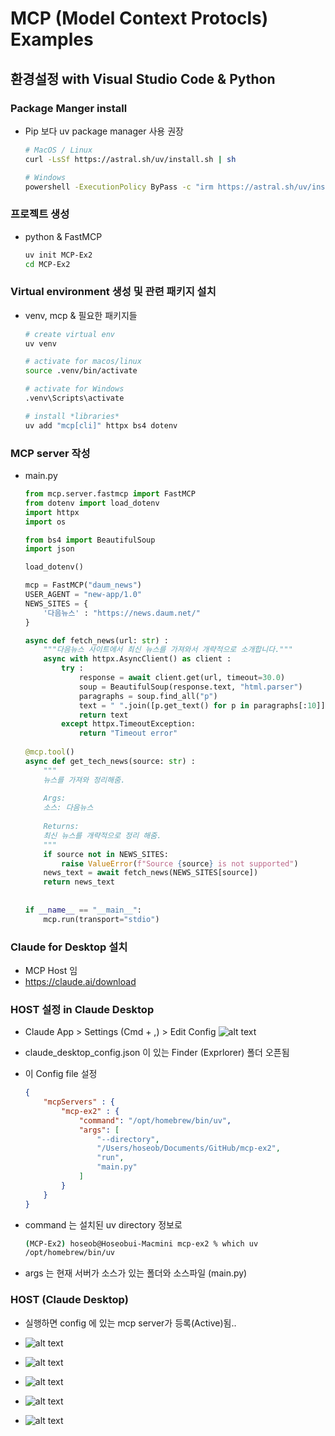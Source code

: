 # MCP (Model Context Protocls) Examples

## 환경설정 with Visual Studio Code & Python

### Package Manger install
- Pip 보다 uv package manager 사용 권장
 
    ```bash
    # MacOS / Linux
    curl -LsSf https://astral.sh/uv/install.sh | sh

    # Windows
    powershell -ExecutionPolicy ByPass -c "irm https://astral.sh/uv/install.ps1 | iex"
    ```

### 프로젝트 생성
- python & FastMCP
  ```bash
  uv init MCP-Ex2
  cd MCP-Ex2
  ```
### Virtual environment 생성 및 관련 패키지 설치
- venv, mcp & 필요한 패키지들
  ```bash
  # create virtual env
  uv venv
  
  # activate for macos/linux
  source .venv/bin/activate

  # activate for Windows
  .venv\Scripts\activate

  # install *libraries*
  uv add "mcp[cli]" httpx bs4 dotenv
  ```

### MCP server 작성
- main.py
    ```python
    from mcp.server.fastmcp import FastMCP
    from dotenv import load_dotenv
    import httpx
    import os

    from bs4 import BeautifulSoup
    import json

    load_dotenv()

    mcp = FastMCP("daum_news")
    USER_AGENT = "new-app/1.0"
    NEWS_SITES = {
        '다음뉴스' : "https://news.daum.net/"
    }

    async def fetch_news(url: str) :
        """다음뉴스 사이트에서 최신 뉴스를 가져와서 개략적으로 소개합니다."""
        async with httpx.AsyncClient() as client :
            try :
                response = await client.get(url, timeout=30.0)
                soup = BeautifulSoup(response.text, "html.parser")
                paragraphs = soup.find_all("p")
                text = " ".join([p.get_text() for p in paragraphs[:10]])
                return text
            except httpx.TimeoutException:
                return "Timeout error"
            
    @mcp.tool()
    async def get_tech_news(source: str) :
        """
        뉴스를 가져와 정리해줌.
        
        Args:
        소스: 다음뉴스
        
        Returns:
        최신 뉴스를 개략적으로 정리 해줌.
        """
        if source not in NEWS_SITES:
            raise ValueError(f"Source {source} is not supported")
        news_text = await fetch_news(NEWS_SITES[source])
        return news_text
                
                
    if __name__ == "__main__":
        mcp.run(transport="stdio")
    ```

### Claude for Desktop 설치
- MCP Host 임
- https://claude.ai/download

### HOST 설정 in Claude Desktop
- Claude App > Settings (Cmd + ,) > Edit Config
  ![alt text](image-1.png)
- claude_desktop_config.json 이 있는 Finder (Exprlorer) 폴더 오픈됨
- 이 Config file 설정

    ```json
    {
        "mcpServers" : {
            "mcp-ex2" : {
                "command": "/opt/homebrew/bin/uv",
                "args": [
                    "--directory",
                    "/Users/hoseob/Documents/GitHub/mcp-ex2",
                    "run",
                    "main.py"
                ]
            }
        }
    }
    ```
- command 는 설치된 uv directory 정보로
    ```bash
    (MCP-Ex2) hoseob@Hoseobui-Macmini mcp-ex2 % which uv
    /opt/homebrew/bin/uv
    ```
- args 는 현재 서버가 소스가 있는 폴더와 소스파일 (main.py)

### HOST (Claude Desktop)
- 실행하면 config 에 있는 mcp server가 등록(Active)됨..
- ![alt text](image-7.png)
- ![alt text](image-5.png)

- ![alt text](image-9.png)
- ![alt text](image-10.png)
- ![alt text](image-11.png)